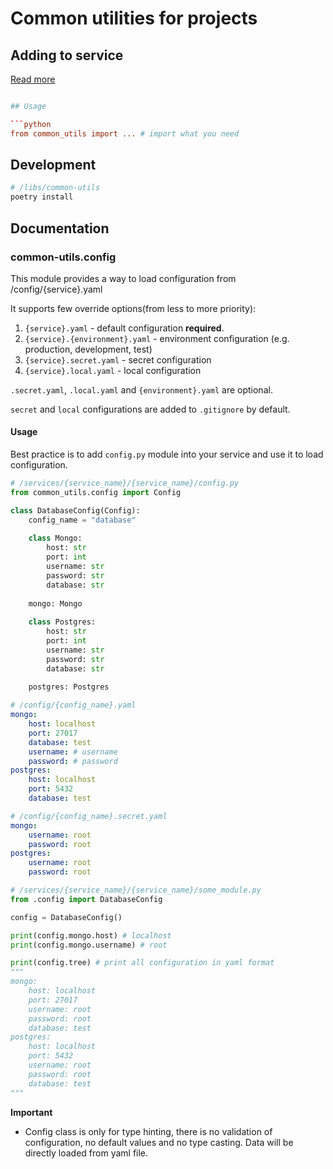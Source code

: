 # Common utilities for projects

## Adding to service

[Read more](/docs/monorepo-specs.md#add-shared-library-to-service)

```toml

## Usage

```python
from common_utils import ... # import what you need
```

## Development

```bash
# /libs/common-utils
poetry install
```

## Documentation

### common-utils.config

This module provides a way to load configuration from /config/{service}.yaml

It supports few override options(from less to more priority):
1. `{service}.yaml` - default configuration **required**.
2. `{service}.{environment}.yaml` - environment configuration (e.g. production, development, test)
3. `{service}.secret.yaml` - secret configuration
4. `{service}.local.yaml` - local configuration

`.secret.yaml`, `.local.yaml` and `{environment}.yaml` are optional.

`secret` and `local` configurations are added to `.gitignore` by default.

#### Usage
    
Best practice is to add `config.py` module into your service and use it to load configuration.

```python
# /services/{service_name}/{service_name}/config.py
from common_utils.config import Config

class DatabaseConfig(Config):
    config_name = "database"
    
    class Mongo:
        host: str
        port: int
        username: str
        password: str
        database: str
    
    mongo: Mongo
    
    class Postgres:
        host: str
        port: int
        username: str
        password: str
        database: str
    
    postgres: Postgres
```

```yaml
# /config/{config_name}.yaml
mongo:
    host: localhost
    port: 27017
    database: test
    username: # username
    password: # password
postgres:
    host: localhost
    port: 5432
    database: test
```

```yaml
# /config/{config_name}.secret.yaml
mongo:
    username: root
    password: root
postgres:
    username: root
    password: root
```

```python
# /services/{service_name}/{service_name}/some_module.py
from .config import DatabaseConfig

config = DatabaseConfig()

print(config.mongo.host) # localhost
print(config.mongo.username) # root

print(config.tree) # print all configuration in yaml format
"""
mongo:
    host: localhost
    port: 27017
    username: root
    password: root
    database: test
postgres:
    host: localhost
    port: 5432
    username: root
    password: root
    database: test
"""
```

**Important**
- Config class is only for type hinting, there is no validation of configuration, no default values and no type casting. Data will be directly loaded from yaml file.

    
